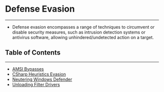 # Defense Evasion
---
- Defense evasion encompasses a range of techniques to circumvent or disable security measures, such as intrusion detection systems or antivirus software, allowing unhindered/undetected action on a target.
## Table of Contents
---
- [AMSI Bypasses](./AMSI%20Bypasses.md)
- [CSharp Heuristics Evasion](./CSharp%20Heuristics%20Evasion.md)
- [Neutering Windows Defender](./Neutering%20Windows%20Defender.md)
- [Unloading Filter Drivers](./Unloading%20Filter%20Drivers.md)
